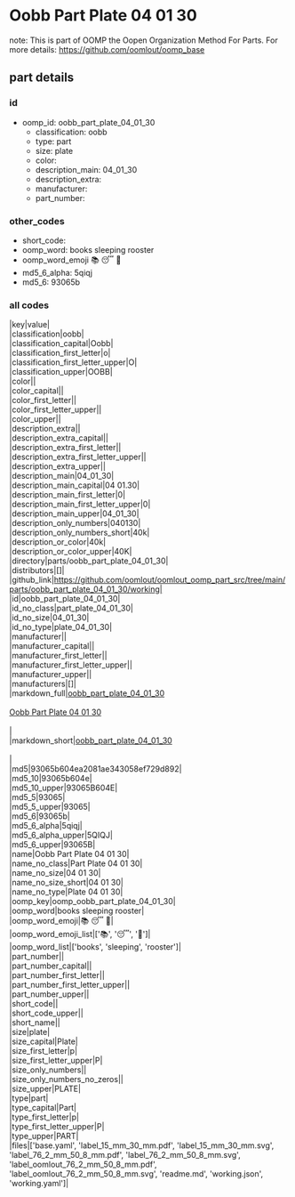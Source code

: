 # Oobb Part Plate 04 01 30  

note: This is part of OOMP the Oopen Organization Method For Parts. For more details: https://github.com/oomlout/oomp_base

##  part details





### id
* oomp_id: oobb_part_plate_04_01_30
  * classification: oobb
  * type: part
  * size: plate
  * color: 
  * description_main: 04_01_30
  * description_extra: 
  * manufacturer: 
  * part_number: 

### other_codes
* short_code: 
* oomp_word: books sleeping rooster
* oomp_word_emoji :books: :sleeping: :rooster:
* md5_6_alpha: 5qiqj
* md5_6: 93065b

### all codes 
|key|value|  
|classification|oobb|  
|classification_capital|Oobb|  
|classification_first_letter|o|  
|classification_first_letter_upper|O|  
|classification_upper|OOBB|  
|color||  
|color_capital||  
|color_first_letter||  
|color_first_letter_upper||  
|color_upper||  
|description_extra||  
|description_extra_capital||  
|description_extra_first_letter||  
|description_extra_first_letter_upper||  
|description_extra_upper||  
|description_main|04_01_30|  
|description_main_capital|04 01.30|  
|description_main_first_letter|0|  
|description_main_first_letter_upper|0|  
|description_main_upper|04_01_30|  
|description_only_numbers|040130|  
|description_only_numbers_short|40k|  
|description_or_color|40k|  
|description_or_color_upper|40K|  
|directory|parts/oobb_part_plate_04_01_30|  
|distributors|[]|  
|github_link|https://github.com/oomlout/oomlout_oomp_part_src/tree/main/parts/oobb_part_plate_04_01_30/working|  
|id|oobb_part_plate_04_01_30|  
|id_no_class|part_plate_04_01_30|  
|id_no_size|04_01_30|  
|id_no_type|plate_04_01_30|  
|manufacturer||  
|manufacturer_capital||  
|manufacturer_first_letter||  
|manufacturer_first_letter_upper||  
|manufacturer_upper||  
|manufacturers|[]|  
|markdown_full|[oobb_part_plate_04_01_30](https://github.com/oomlout/oomlout_oomp_part_src/tree/main/parts/oobb_part_plate_04_01_30/working)<br>[](https://github.com/oomlout/oomlout_oomp_part_src/tree/main/parts/oobb_part_plate_04_01_30/working)<br>[Oobb Part Plate 04 01 30](https://github.com/oomlout/oomlout_oomp_part_src/tree/main/parts/oobb_part_plate_04_01_30/working)<br><br>|  
|markdown_short|[oobb_part_plate_04_01_30](https://github.com/oomlout/oomlout_oomp_part_src/tree/main/parts/oobb_part_plate_04_01_30/working)<br><br>|  
|md5|93065b604ea2081ae343058ef729d892|  
|md5_10|93065b604e|  
|md5_10_upper|93065B604E|  
|md5_5|93065|  
|md5_5_upper|93065|  
|md5_6|93065b|  
|md5_6_alpha|5qiqj|  
|md5_6_alpha_upper|5QIQJ|  
|md5_6_upper|93065B|  
|name|Oobb Part Plate 04 01 30|  
|name_no_class|Part Plate 04 01 30|  
|name_no_size|04 01 30|  
|name_no_size_short|04 01 30|  
|name_no_type|Plate 04 01 30|  
|oomp_key|oomp_oobb_part_plate_04_01_30|  
|oomp_word|books sleeping rooster|  
|oomp_word_emoji|:books: :sleeping: :rooster:|  
|oomp_word_emoji_list|[':books:', ':sleeping:', ':rooster:']|  
|oomp_word_list|['books', 'sleeping', 'rooster']|  
|part_number||  
|part_number_capital||  
|part_number_first_letter||  
|part_number_first_letter_upper||  
|part_number_upper||  
|short_code||  
|short_code_upper||  
|short_name||  
|size|plate|  
|size_capital|Plate|  
|size_first_letter|p|  
|size_first_letter_upper|P|  
|size_only_numbers||  
|size_only_numbers_no_zeros||  
|size_upper|PLATE|  
|type|part|  
|type_capital|Part|  
|type_first_letter|p|  
|type_first_letter_upper|P|  
|type_upper|PART|  
|files|['base.yaml', 'label_15_mm_30_mm.pdf', 'label_15_mm_30_mm.svg', 'label_76_2_mm_50_8_mm.pdf', 'label_76_2_mm_50_8_mm.svg', 'label_oomlout_76_2_mm_50_8_mm.pdf', 'label_oomlout_76_2_mm_50_8_mm.svg', 'readme.md', 'working.json', 'working.yaml']|  
